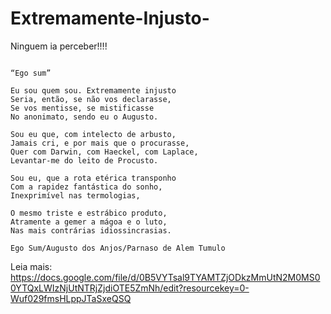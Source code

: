 # Extremamente-Injusto-
Ninguem ia perceber!!!! 

```

“Ego sum”

Eu sou quem sou. Extremamente injusto
Seria, então, se não vos declarasse,
Se vos mentisse, se mistificasse
No anonimato, sendo eu o Augusto.

Sou eu que, com intelecto de arbusto,
Jamais cri, e por mais que o procurasse,
Quer com Darwin, com Haeckel, com Laplace,
Levantar-me do leito de Procusto.

Sou eu, que a rota etérica transponho
Com a rapidez fantástica do sonho,
Inexprimível nas termologias,

O mesmo triste e estrábico produto,
Atramente a gemer a mágoa e o luto,
Nas mais contrárias idiossincrasias.

Ego Sum/Augusto dos Anjos/Parnaso de Alem Tumulo
```

Leia mais:  <br>
https://docs.google.com/file/d/0B5VYTsal9TYAMTZjODkzMmUtN2M0MS00YTQxLWIzNjUtNTRjZjdiOTE5ZmNh/edit?resourcekey=0-Wuf029fmsHLppJTaSxeQSQ
